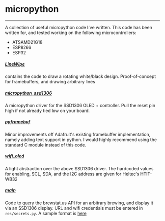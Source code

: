 # micropython
--------------

A collection of useful micropython code I've written.  This code has been written for, and tested working on the following microcontrollers: 
 - ATSAMD21G18
 - ESP8266
 - ESP32
 
 ##### [LineWipe](https://github.com/raidancampbell/micropython/blob/master/line_wipe.py)
 contains the code to draw a rotating white/black design.  Proof-of-concept for framebuffers, and drawing arbitrary lines
 
 ##### [micropython_ssd1306](https://github.com/raidancampbell/micropython/blob/master/micropython_ssd1306.py)
 A micropython driver for the SSD1306 OLED + controller.  Pull the reset pin high if not already tied low on your board.
 
 ##### [pyframebuf](https://github.com/raidancampbell/micropython/blob/master/pyframebuf.py)
 Minor improvements off Adafruit's existing framebuffer implementation, namely adding text support in python.  I would highly recommend using the standard C module instead of this code.
 
 ##### [wifi_oled](https://github.com/raidancampbell/micropython/blob/master/wifi_oled.py)
 A light abstraction over the above SSD1306 driver.  The hardcoded values for enabling, SCL, SDA, and the I2C address are given for Heltec's HTIT-WB32
 
 ##### [main](https://github.com/raidancampbell/micropython/blob/master/main.py)
 Code to query the brewstat.us API for an arbitrary brewing, and display it via an SSD1306 display. URL and wifi credentials must be entered in `res/secrets.py`.  A sample format is [here](https://github.com/raidancampbell/micropython/blob/master/res/default_secrets.py)

